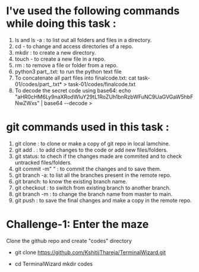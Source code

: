 # I've used the following commands while doing this task :

1) ls and ls -a : to list out all folders and files in a directory.
2) cd - to change and access directories of a repo.
3) mkdir : to create a new directory.
4) touch - to create a new file in a repo.
5) rm : to remove a file or folder from a repo.
6) python3 part_.txt: to run the python text file 
7) To concatenate all part files into finalcode.txt: cat task-01/codes/part_.txt* > task-01/codes/finalcode.txt
8) To decode the secret code using base64: echo "aHR0cHM6Ly9naXRodWIuY29tL1RoZUh1bnRzbWFuNC9UaGVGaW5hbFNwZWxs" | base64 --decode > 

# git commands used in this task :

1) git clone : to clone or make a copy of git repo in local lamchine.
2) git add . : to add changes to the code or add new files/folders.
3) git status: to chech if the changes made are commited and to check untracked files/folders.
4) git commit -m" " : to commit the changes and to save them.
5) git branch -a: to list all the branches present in the remote repo.
6) git branch: to know the existing branch name.
7) git checkout <branchname>: to switch from existing branch to another branch.
8) git branch -m <oldname> <newname>: to change the branch name from master to main.
9) git push : to save the final changes and make a copy in the remote repo.


# Challenge-1: Enter the maze
Clone the github repo and create "codes" directory

- git clone https://github.com/KshitijThareja/TerminalWizard.git

- cd TerminalWizard
  mkdir codes
